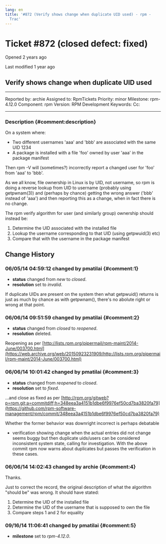 ```yaml
---
lang: en
title: '#872 (Verify shows change when duplicate UID used) - rpm -
  Trac'
---
```


Ticket \#872 (closed defect: fixed)
===================================

Opened 2 years ago

Last modified 1 year ago

Verify shows change when duplicate UID used
-------------------------------------------

  -------------- -------- -------------- -----------------
  Reported by:   archie   Assigned to:   RpmTickets
  Priority:      minor    Milestone:     rpm-4.12.0
  Component:     rpm      Version:       RPM Development
  Keywords:               Cc:            
                                         
  -------------- -------- -------------- -----------------

### Description {#comment:description}

On a system where:

-   Two different usernames \'aaa\' and \'bbb\' are associated with the
    same UID 1234
-   A package is installed with a file \'foo\' owned by user \'aaa\' in
    the package manifest

Then rpm -V will (sometimes?) incorrectly report a changed user for
\'foo\' from \'aaa\' to \'bbb\'.

As we all know, file ownership in Linux is by UID, not username, so rpm
is doing a reverse lookup from UID to username (probably using
getpwnam(3)) and (perhaps by chance) getting the wrong answer (\'bbb\'
instead of \'aaa\') and then reporting this as a change, when in fact
there is no change.

The rpm verify algorithm for user (and similarly group) ownership should
instead be:

1.  Determine the UID associated with the installed file
2.  Lookup the username corresponding to that UID (using getpwuid(3)
    etc)
3.  Compare that with the username in the package manifest

Change History
--------------

### 06/05/14 04:59:12 changed by pmatilai {#comment:1}

-   **status** changed from *new* to *closed*.
-   **resolution** set to *invalid*.

If duplicate UIDs are present on the system then what getpwuid() returns
is just as much by chance as with getpwnam(), there\'s no abolute right
or wrong at that point.

### 06/06/14 09:51:59 changed by pmatilai {#comment:2}

-   **status** changed from *closed* to *reopened*.
-   **resolution** deleted.

Reopening as per
[http://lists.rpm.org/pipermail/rpm-maint/2014-June/003700.html](https://web.archive.org/web/20150923231909/http://lists.rpm.org/pipermail/rpm-maint/2014-June/003700.html)

### 06/06/14 10:01:42 changed by pmatilai {#comment:3}

-   **status** changed from *reopened* to *closed*.
-   **resolution** set to *fixed*.

\...and close as fixed as per
[http://rpm.org/gitweb?p=rpm.git;a=commitdiff;h=348eea3a4151b1dbe6f9976ef50cd7ba3820fa79](https://github.com/rpm-software-management/rpm/commit/348eea3a4151b1dbe6f9976ef50cd7ba3820fa79)

Whether the former behavior was downright incorrect is perhaps debatable
- verification showing change when the actual entries did not change
seems buggy but then duplicate uids/users can be considered inconsistent
system state, calling for investigation. With the above commit rpm now
warns about duplicates but passes the verification in these cases.

### 06/06/14 14:02:43 changed by archie {#comment:4}

Thanks.

Just to correct the record, the original description of what the
algorithm \"should be\" was wrong. It should have stated:

1.  Determine the UID of the installed file
2.  Determine the UID of the username that is supposed to own the file
3.  Compare steps 1 and 2 for equality

### 09/16/14 11:06:41 changed by pmatilai {#comment:5}

-   **milestone** set to *rpm-4.12.0*.
